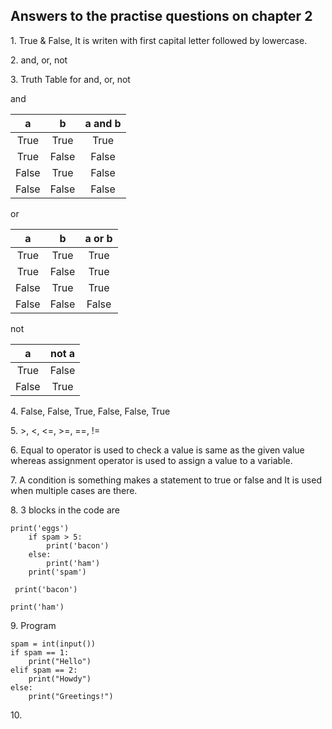<h2>Answers to the practise questions on chapter 2</h2>

<p>1. True & False, It is writen with first capital letter followed by lowercase.</p>

<p>2. and, or, not</p>

<p>3. Truth Table for and, or, not</p>

<p>and</p>

| a | b | a and b |
| :---: | :---: | :---: |
| True | True | True |
| True | False | False |
| False | True | False |
| False | False | False |

<p>or</p>

| a | b | a or b |
| :---: | :---: | :---: |
| True | True | True |
| True | False | True |
| False | True | True |
| False | False | False |

<p>not</p>

| a | not a |
| :---: | :---: |
| True | False |
| False | True |

<p>4. False, False, True, False, False, True</p>

<p>5. >, <, <=, >=, ==, !=</p>

<p>6. Equal to operator is used to check a value is same as the given value whereas assignment operator is used to assign a value to a variable.</p>

<p>7. A condition is something makes a statement to true or false and It is used when multiple cases are there.</p>

<p>8. 3 blocks in the code are</p>

```
print('eggs')
    if spam > 5:
        print('bacon')
    else:
        print('ham')
    print('spam')
```

```
 print('bacon')
```

```
print('ham')
```

<p>9. Program</p>

```
spam = int(input())
if spam == 1:
    print("Hello")
elif spam == 2:
    print("Howdy")
else:
    print("Greetings!")
```

<p>10. </p>

